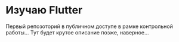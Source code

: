 # Изучаю Flutter

Первый репозоторий в публичном доступе в рамке контрольной работы...
Тут будет крутое описание позже, наверное...
